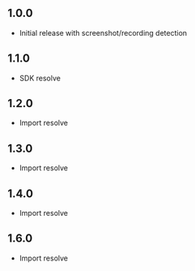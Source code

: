 ## 1.0.0
- Initial release with screenshot/recording detection

## 1.1.0
- SDK resolve

## 1.2.0
- Import resolve

## 1.3.0
- Import resolve

## 1.4.0
- Import resolve

## 1.6.0
- Import resolve


